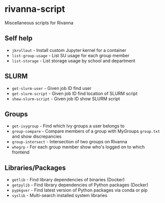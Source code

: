 # rivanna-script
Miscellaneous scripts for Rivanna

## Self help
- `jkrollout` - Install custom Jupyter kernel for a container
- `list-group-usage` - List SU usage for each group member
- `list-storage` - List storage usage by school and department

## SLURM
- `get-slurm-user` - Given job ID find user
- `get-slurm-script` - Given job ID find location of SLURM script
- `show-slurm-script` - Given job ID show SLURM script

## Groups
- `get-ivygroup` - Find which Ivy groups a user belongs to
- `group-compare` - Compare members of a group with MyGroups `group.txt` and show discrepancies
- `group-intersect` - Intersection of two groups on Rivanna
- `whogrp` - For each group member show who's logged on to which frontend

## Libraries/Packages
- `getlib` - Find library dependencies of binaries (Docker)
- `getpylib` - Find library dependencies of Python packages (Docker)
- `pypkgver` - Find latest version of Python packages via conda or pip
- `syslib` - Multi-search installed system libraries
